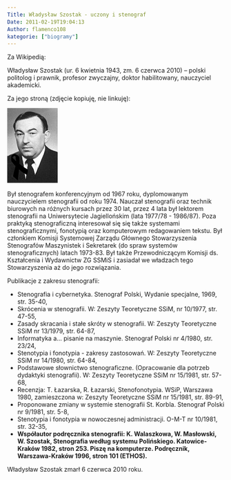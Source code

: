 ```yaml
---
Title: Władysław Szostak - uczony i stenograf
Date: 2011-02-19T19:04:13
Author: flamenco108
kategorie: ["biogramy"]
---
```


Za Wikipedią: 

Władysław Szostak (ur. 6 kwietnia 1943, zm. 6 czerwca 2010) – polski
politolog i prawnik, profesor zwyczajny, doktor habilitowany, nauczyciel
akademicki.

Za jego stroną (zdjęcie kopiuję, nie linkuję):



![](ws.jpg)



Był stenografem konferencyjnym od 1967 roku, dyplomowanym nauczycielem
stenografii od roku 1974. Nauczał stenografii oraz technik biurowych na
różnych kursach przez 30 lat, przez 4 lata był lektorem stenografii na
Uniwersytecie Jagiellońskim (lata 1977/78 - 1986/87). Poza praktyką
stenograficzną interesował się się także systemami stenograficznymi,
fonotypią oraz komputerowym redagowaniem tekstu. Był członkiem Komisji
Systemowej Zarządu Głównego Sto­wa­rzyszenia Stenografów Maszynistek i
Sekretarek (do spraw systemów stenograficznych) latach 1973-83. Był
także Przewod­niczącym Komisji ds. Kształcenia i Wydawnictw ZG SSMiS i
zasiadał we władzach tego Stowarzyszenia aż do jego rozwiązania.

Publikacje z zakresu stenografii:

-   Stenografia i cybernetyka. Stenograf Polski, Wydanie specjalne,
    1969, str. 35-40,
-   Skrócenia w stenografii. W: Zeszyty Teoretyczne SSiM, nr
    10/1977, str. 47-55,
-   Zasady skracania i stałe skróty w stenografii. W: Zeszyty
    Teoretyczne SSiM nr 13/1979, str. 64-87,
-   Informatyka a... pisanie na maszynie. Stenograf Polski nr
    4/1980, str. 23/24,
-   Stenotypia i fonotypia - zakresy zastosowań. W: Zeszyty Teoretyczne
    SSiM nr 14/1980, str. 64-84,
-   Podstawowe słownictwo stenograficzne. (Opracowanie dla potrzeb
    dydaktyki stenografii). W: Zeszyty Teoretyczne SSiM nr 15/1981, str.
    57-68,
-   Recenzja: T. Łazarska, R. Łazarski, Stenofonotypia. WSiP, Warszawa
    1980, zamieszczona w: Zeszyty Teoretyczne SSiM nr 15/1981, str.
    89-91,
-   Proponowane zmiany w systemie stenografii St. Korbla. Stenograf
    Polski nr 9/1981, str. 5-8,
-   Stenotypia i fonotypia w nowoczesnej administracji. O-M-T nr
    10/1981, str. 32-35,
-   **Współautor podręcznika stenografii: K. Walaszkowa, W.
    Masłowski, W. Szostak, Stenografia według systemu Polińskiego.
    Katowice-Kraków 1982, stron 253. Piszę na komputerze. Podręcznik,
    Warszawa-Kraków 1996, stron 101 (ETHOS).**



Władysław Szostak zmarł 6 czerwca 2010 roku.



